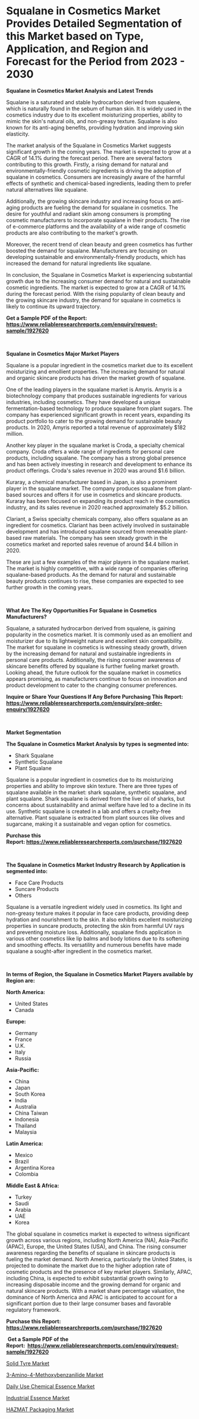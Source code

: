 <p><h1>Squalane in Cosmetics Market Provides Detailed Segmentation of this Market based on Type, Application, and Region and Forecast for the Period from 2023 - 2030</h1></p><p><strong>Squalane in Cosmetics Market Analysis and Latest Trends</strong></p>
<p><p>Squalane is a saturated and stable hydrocarbon derived from squalene, which is naturally found in the sebum of human skin. It is widely used in the cosmetics industry due to its excellent moisturizing properties, ability to mimic the skin's natural oils, and non-greasy texture. Squalane is also known for its anti-aging benefits, providing hydration and improving skin elasticity.</p><p>The market analysis of the Squalane in Cosmetics Market suggests significant growth in the coming years. The market is expected to grow at a CAGR of 14.1% during the forecast period. There are several factors contributing to this growth. Firstly, a rising demand for natural and environmentally-friendly cosmetic ingredients is driving the adoption of squalane in cosmetics. Consumers are increasingly aware of the harmful effects of synthetic and chemical-based ingredients, leading them to prefer natural alternatives like squalane.</p><p>Additionally, the growing skincare industry and increasing focus on anti-aging products are fueling the demand for squalane in cosmetics. The desire for youthful and radiant skin among consumers is prompting cosmetic manufacturers to incorporate squalane in their products. The rise of e-commerce platforms and the availability of a wide range of cosmetic products are also contributing to the market's growth.</p><p>Moreover, the recent trend of clean beauty and green cosmetics has further boosted the demand for squalane. Manufacturers are focusing on developing sustainable and environmentally-friendly products, which has increased the demand for natural ingredients like squalane.</p><p>In conclusion, the Squalane in Cosmetics Market is experiencing substantial growth due to the increasing consumer demand for natural and sustainable cosmetic ingredients. The market is expected to grow at a CAGR of 14.1% during the forecast period. With the rising popularity of clean beauty and the growing skincare industry, the demand for squalane in cosmetics is likely to continue its upward trajectory.</p></p>
<p><strong>Get a Sample PDF of the Report:&nbsp; <a href="https://www.reliableresearchreports.com/enquiry/request-sample/1927620">https://www.reliableresearchreports.com/enquiry/request-sample/1927620</a></strong></p>
<p>&nbsp;</p>
<p><strong>Squalane in Cosmetics Major Market Players</strong></p>
<p><p>Squalane is a popular ingredient in the cosmetics market due to its excellent moisturizing and emollient properties. The increasing demand for natural and organic skincare products has driven the market growth of squalane.</p><p>One of the leading players in the squalane market is Amyris. Amyris is a biotechnology company that produces sustainable ingredients for various industries, including cosmetics. They have developed a unique fermentation-based technology to produce squalane from plant sugars. The company has experienced significant growth in recent years, expanding its product portfolio to cater to the growing demand for sustainable beauty products. In 2020, Amyris reported a total revenue of approximately $182 million.</p><p>Another key player in the squalane market is Croda, a specialty chemical company. Croda offers a wide range of ingredients for personal care products, including squalane. The company has a strong global presence and has been actively investing in research and development to enhance its product offerings. Croda's sales revenue in 2020 was around $1.6 billion.</p><p>Kuraray, a chemical manufacturer based in Japan, is also a prominent player in the squalane market. The company produces squalane from plant-based sources and offers it for use in cosmetics and skincare products. Kuraray has been focused on expanding its product reach in the cosmetics industry, and its sales revenue in 2020 reached approximately $5.2 billion.</p><p>Clariant, a Swiss specialty chemicals company, also offers squalane as an ingredient for cosmetics. Clariant has been actively involved in sustainable development and has introduced squalane sourced from renewable plant-based raw materials. The company has seen steady growth in the cosmetics market and reported sales revenue of around $4.4 billion in 2020.</p><p>These are just a few examples of the major players in the squalane market. The market is highly competitive, with a wide range of companies offering squalane-based products. As the demand for natural and sustainable beauty products continues to rise, these companies are expected to see further growth in the coming years.</p></p>
<p>&nbsp;</p>
<p><strong>What Are The Key Opportunities For Squalane in Cosmetics Manufacturers?</strong></p>
<p><p>Squalane, a saturated hydrocarbon derived from squalene, is gaining popularity in the cosmetics market. It is commonly used as an emollient and moisturizer due to its lightweight nature and excellent skin compatibility. The market for squalane in cosmetics is witnessing steady growth, driven by the increasing demand for natural and sustainable ingredients in personal care products. Additionally, the rising consumer awareness of skincare benefits offered by squalane is further fueling market growth. Looking ahead, the future outlook for the squalane market in cosmetics appears promising, as manufacturers continue to focus on innovation and product development to cater to the changing consumer preferences.</p></p>
<p><strong>Inquire or Share Your Questions If Any Before Purchasing This Report: <a href="https://www.reliableresearchreports.com/enquiry/pre-order-enquiry/1927620">https://www.reliableresearchreports.com/enquiry/pre-order-enquiry/1927620</a></strong></p>
<p>&nbsp;</p>
<p><strong>Market Segmentation</strong></p>
<p><strong>The Squalane in Cosmetics Market Analysis by types is segmented into:</strong></p>
<p><ul><li>Shark Squalane</li><li>Synthetic Squalane</li><li>Plant Squalane</li></ul></p>
<p><p>Squalane is a popular ingredient in cosmetics due to its moisturizing properties and ability to improve skin texture. There are three types of squalane available in the market: shark squalane, synthetic squalane, and plant squalane. Shark squalane is derived from the liver oil of sharks, but concerns about sustainability and animal welfare have led to a decline in its use. Synthetic squalane is created in a lab and offers a cruelty-free alternative. Plant squalane is extracted from plant sources like olives and sugarcane, making it a sustainable and vegan option for cosmetics.</p></p>
<p><strong>Purchase this Report:&nbsp;<a href="https://www.reliableresearchreports.com/purchase/1927620">https://www.reliableresearchreports.com/purchase/1927620</a></strong></p>
<p>&nbsp;</p>
<p><strong>The Squalane in Cosmetics Market Industry Research by Application is segmented into:</strong></p>
<p><ul><li>Face Care Products</li><li>Suncare Products</li><li>Others</li></ul></p>
<p><p>Squalane is a versatile ingredient widely used in cosmetics. Its light and non-greasy texture makes it popular in face care products, providing deep hydration and nourishment to the skin. It also exhibits excellent moisturizing properties in suncare products, protecting the skin from harmful UV rays and preventing moisture loss. Additionally, squalane finds application in various other cosmetics like lip balms and body lotions due to its softening and smoothing effects. Its versatility and numerous benefits have made squalane a sought-after ingredient in the cosmetics market.</p></p>
<p>&nbsp;</p>
<p><strong>In terms of Region, the Squalane in Cosmetics Market Players available by Region are:</strong></p>
<p>
    <p> <strong> North America: </strong>
        <ul>
            <li>United States</li>
            <li>Canada</li>
        </ul>
        </p> 
    <p> <strong> Europe: </strong>
        <ul>
            <li>Germany</li>
            <li>France</li>
            <li>U.K.</li>
            <li>Italy</li>
            <li>Russia</li>
        </ul>
        </p> 
    <p> <strong> Asia-Pacific: </strong>
        <ul>
            <li>China</li>
            <li>Japan</li>
            <li>South Korea</li>
            <li>India</li>
            <li>Australia</li>
            <li>China Taiwan</li>
            <li>Indonesia</li>
            <li>Thailand</li>
            <li>Malaysia</li>
        </ul>
        </p> 
    <p> <strong> Latin America: </strong>
        <ul>
            <li>Mexico</li>
            <li>Brazil</li>
            <li>Argentina Korea</li>
            <li>Colombia</li>
        </ul>
        </p> 
    <p> <strong> Middle East & Africa: </strong>
        <ul>
            <li>Turkey</li>
            <li>Saudi</li>
            <li>Arabia</li>
            <li>UAE</li>
            <li>Korea</li>
        </ul>
    </p>
    </p>
<p><p>The global squalane in cosmetics market is expected to witness significant growth across various regions, including North America (NA), Asia-Pacific (APAC), Europe, the United States (USA), and China. The rising consumer awareness regarding the benefits of squalane in skincare products is fueling the market demand. North America, particularly the United States, is projected to dominate the market due to the higher adoption rate of cosmetic products and the presence of key market players. Similarly, APAC, including China, is expected to exhibit substantial growth owing to increasing disposable income and the growing demand for organic and natural skincare products. With a market share percentage valuation, the dominance of North America and APAC is anticipated to account for a significant portion due to their large consumer bases and favorable regulatory framework.</p></p>
<p><strong>Purchase this Report: <a href="https://www.reliableresearchreports.com/purchase/1927620">https://www.reliableresearchreports.com/purchase/1927620</a></strong></p>
<p>&nbsp;<strong>Get a Sample PDF of the Report:&nbsp;&nbsp;<a href="https://www.reliableresearchreports.com/enquiry/request-sample/1927620">https://www.reliableresearchreports.com/enquiry/request-sample/1927620</a></strong></p>
<p><strong></strong></p>
<p><p><a href="https://medium.com/@ewellklocko/solid-tyre-market-exploring-market-share-market-trends-and-future-growth-9a2607c52fad">Solid Tyre Market</a></p><p><a href="https://www.linkedin.com/pulse/3-amino-4-methoxybenzanilide-market-research-report-provides-06z1e/">3-Amino-4-Methoxybenzanilide Market</a></p><p><a href="https://www.linkedin.com/pulse/daily-use-chemical-essence-market-size-share-amp-trends-ab0oe/">Daily Use Chemical Essence Market</a></p><p><a href="https://www.linkedin.com/pulse/industrial-essence-market-challenges-opportunities-growth-qaoxe/">Industrial Essence Market</a></p><p><a href="https://medium.com/@orlohagenes/hazmat-packaging-market-insights-into-market-cagr-market-trends-and-growth-strategies-a82056079de7">HAZMAT Packaging Market</a></p></p>